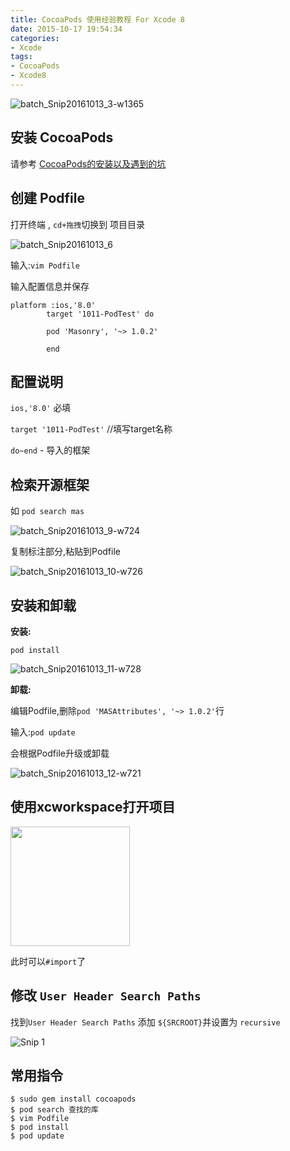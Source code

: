 ```yaml
---
title: CocoaPods 使用经验教程 For Xcode 8
date: 2015-10-17 19:54:34
categories:
- Xcode
tags:
- CocoaPods
- Xcode8
---
```


![batch_Snip20161013_3-w1365](/images/batch_Snip20161013_3.jpg)

<!--more-->

## 安装 CocoaPods


请参考 [CocoaPods的安装以及遇到的坑](http://www.cocoachina.com/ios/20160922/17622.html)


## 创建 Podfile

打开终端 , `cd+拖拽`切换到 项目目录

![batch_Snip20161013_6](/images/batch_Snip20161013_6-1.jpg)
<!-- more -->


输入:`vim Podfile`


输入配置信息并保存

```
platform :ios,'8.0'
        target '1011-PodTest' do

        pod 'Masonry', '~> 1.0.2'

        end
```


## 配置说明


`ios,'8.0'`  必填

`target '1011-PodTest'`  //填写target名称

`do~end`  -  导入的框架


## 检索开源框架

如 `pod search mas`

![batch_Snip20161013_9-w724](/images/batch_Snip20161013_9.jpg)


复制标注部分,粘贴到Podfile

![batch_Snip20161013_10-w726](/images/batch_Snip20161013_10.jpg)


## 安装和卸载

**安装:**

`pod install`

![batch_Snip20161013_11-w728](/images/batch_Snip20161013_11.jpg)


**卸载:**

编辑Podfile,删除`pod 'MASAttributes', '~> 1.0.2'`行

输入:`pod update`

会根据Podfile升级或卸载

![batch_Snip20161013_12-w721](/images/batch_Snip20161013_12.jpg)


## 使用xcworkspace打开项目

<img src="/images/batch_Snip20161013_13.jpg" width="191"/>

此时可以`#import`了


## 修改 `User Header Search Paths`

找到`User Header Search Paths` 
添加 `${SRCROOT}`并设置为 `recursive`

![Snip 1](/images/Snip%201.png)


## 常用指令

```
$ sudo gem install cocoapods
$ pod search 查找的库
$ vim Podfile
$ pod install
$ pod update
```



